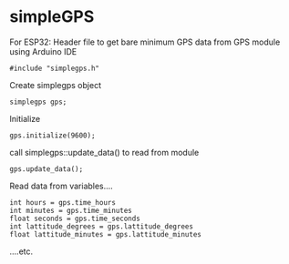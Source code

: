 # simpleGPS
For ESP32: Header file to get bare minimum GPS data from GPS module using Arduino IDE

    #include "simplegps.h"

Create simplegps object

    simplegps gps;

Initialize

    gps.initialize(9600);

call simplegps::update_data() to read from module

    gps.update_data();

Read data from variables....
    
    int hours = gps.time_hours
    int minutes = gps.time_minutes
    float seconds = gps.time_seconds
    int lattitude_degrees = gps.lattitude_degrees
    float lattitude_minutes = gps.lattitude_minutes
    
....etc.
